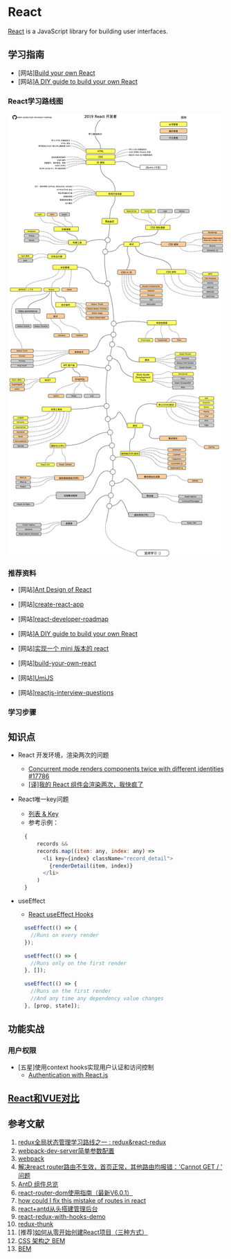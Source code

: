 <!--
 * @Author: rulinma rulinma@gmail.com
 * @Date: 2023-02-17 10:52:49
 * @LastEditors: rulinma rulinma@gmail.com
 * @LastEditTime: 2023-03-07 17:42:30
 * @Description: 程序员学习和实战指南 https://github.com/rulinma/it 获取更多内容
 * @copyright: 马如林保留所有版权
-->
# React

[React](https://reactjs.org) is a JavaScript library for building user interfaces.

## 学习指南

* [网站][Build your own React](https://pomb.us/build-your-own-react)
* [网站][A DIY guide to build your own React](https://github.com/pomber/didact)

### React学习路线图

<img src="https://github.com/adam-golab/react-developer-roadmap/raw/master/roadmap-cn.png" alt="React学习路线图"/>

### 推荐资料

* [网站][Ant Design of React](https://ant.design/docs/react/introduce)
* [网站][create-react-app](https://github.com/facebook/create-react-app)
* [网站][react-developer-roadmap](https://github.com/adam-golab/react-developer-roadmap)
* [网站][A DIY guide to build your own React](https://github.com/pomber/didact)
* [网站][实现一个 mini 版本的 react](https://blog.ywhoo.cn/docs/framework/react-mini)
* [网站][build-your-own-react](https://pomb.us/build-your-own-react)

* [网站][UmiJS](https://umijs.org)
* [网站][reactjs-interview-questions](https://github.com/sudheerj/reactjs-interview-questions)

### 学习步骤

## 知识点

* React 开发环境，渲染两次的问题
  * [Concurrent mode renders components twice with different identities #17786](https://github.com/facebook/react/issues/17786)
  * [[译]我的 React 组件会渲染两次，我快疯了](https://juejin.cn/post/6858508463274885134>)

* React唯一key问题
  * [列表 & Key](https://zh-hans.reactjs.org/docs/lists-and-keys.html)
  * 参考示例：

  ```javascript
    {
        records &&
        records.map((item: any, index: any) =>
          <li key={index} className="record_detail">
            {renderDetail(item, index)}
          </li>
        )
    }
  ```

* useEffect
  * [React useEffect Hooks](https://www.w3schools.com/react/react_useeffect.asp)

  ```javascript
    useEffect(() => {
      //Runs on every render
    });
  ```

  ```javascript
    useEffect(() => {
      //Runs only on the first render
    }, []);
  ```

  ```javascript
    useEffect(() => {
      //Runs on the first render
      //And any time any dependency value changes
    }, [prop, state]);
  ```

## 功能实战

### 用户权限

* [五星]使用context hooks实现用户认证和访问控制
  * [Authentication with React.js](https://dev.to/ksushiva/authentication-with-react-js-9e4)

## [React和VUE对比](../README.md#react和vue对比)

## 参考文献

1. [redux全局状态管理学习路线之一 : redux&react-redux](https://www.bilibili.com/video/BV1oE411V7RW)
2. [webpack-dev-server简单参数配置](https://juejin.cn/post/6844903913301213191)
3. [webpack](https://webpack.docschina.org)
4. [解决react router路由不生效，首页正常，其他路由均报错：'Cannot GET / ' 问题](https://juejin.cn/post/7129774279427620900)
5. [AntD 组件总览](https://ant.design/components/overview-cn/)
6. [react-router-dom使用指南（最新V6.0.1）](https://zhuanlan.zhihu.com/p/431389907)
7. [how could I fix this mistake of routes in react](https://stackoverflow.com/questions/70267490/how-could-i-fix-this-mistake-of-routes-in-react)
8. [react+antd从头搭建管理后台](https://www.bilibili.com/video/BV197411K737)
9. [react-redux-with-hooks-demo](https://codesandbox.io/s/react-redux-with-hooks-demo-8ixl0h)
10. [redux-thunk](https://github.com/reduxjs/redux-thunk)
11. [推荐][如何从零开始创建React项目（三种方式）](https://juejin.cn/post/6844903953524588552)
12. [CSS 架构之 BEM](https://www.jianshu.com/p/b3472742ec92)
13. [BEM](https://getbem.com/)
